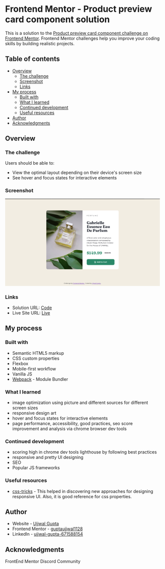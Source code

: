 # Frontend Mentor - Product preview card component solution

This is a solution to the [Product preview card component challenge on Frontend Mentor](https://www.frontendmentor.io/challenges/product-preview-card-component-GO7UmttRfa). Frontend Mentor challenges help you improve your coding skills by building realistic projects. 

## Table of contents

- [Overview](#overview)
  - [The challenge](#the-challenge)
  - [Screenshot](#screenshot)
  - [Links](#links)
- [My process](#my-process)
  - [Built with](#built-with)
  - [What I learned](#what-i-learned)
  - [Continued development](#continued-development)
  - [Useful resources](#useful-resources)
- [Author](#author)
- [Acknowledgments](#acknowledgments)

## Overview

### The challenge

Users should be able to:

- View the optimal layout depending on their device's screen size
- See hover and focus states for interactive elements

### Screenshot

![](./screenshot.jpg)

### Links

- Solution URL: [Code](https://github.com/guptaujjwal1128/product-preview-card)
- Live Site URL: [Live](https://guptaujjwal1128.github.io/product-preview-card/)

## My process

### Built with

- Semantic HTML5 markup
- CSS custom properties
- Flexbox
- Mobile-first workflow
- Vanilla JS
- [Webpack](https://webpack.js.org) - Module Bundler

### What I learned
- image optimization using picture and different sources for different screen sizes
- responsive design art
- hover and focus states for interactive elements
- page performance, accessibility, good practices, seo score improvement and analysis via chrome browser dev tools  

### Continued development

 - scoring high in chrome dev tools lighthouse by following best practices
 - responsive and pretty UI designing
 - SEO
 - Popular JS frameworks

### Useful resources

- [css-tricks](https://css-tricks.com) - This helped in discovering new approaches for designing responsive UI. Also, it is good reference for css properties.

## Author

- Website - [Ujjwal Gupta](https://my-ownportfolio.firebaseapp.com/contact)
- Frontend Mentor - [guptaujjwal1128](https://www.frontendmentor.io/profile/guptaujjwal1128)
- LinkedIn - [ujjwal-gupta-671588154](https://www.linkedin.com/in/ujjwal-gupta-671588154)


## Acknowledgments

FrontEnd Mentor Discord Community